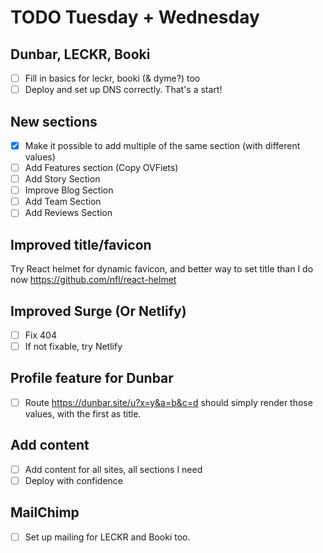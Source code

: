 # TODO Tuesday + Wednesday

## Dunbar, LECKR, Booki

- [ ] Fill in basics for leckr, booki (& dyme?) too
- [ ] Deploy and set up DNS correctly. That's a start!

## New sections

- [x] Make it possible to add multiple of the same section (with different values)
- [ ] Add Features section (Copy OVFiets)
- [ ] Add Story Section
- [ ] Improve Blog Section
- [ ] Add Team Section
- [ ] Add Reviews Section

## Improved title/favicon

Try React helmet for dynamic favicon, and better way to set title than I do now
https://github.com/nfl/react-helmet

## Improved Surge (Or Netlify)

- [ ] Fix 404
- [ ] If not fixable, try Netlify

## Profile feature for Dunbar

- [ ] Route https://dunbar.site/u?x=y&a=b&c=d should simply render those values, with the first as title.

## Add content

- [ ] Add content for all sites, all sections I need
- [ ] Deploy with confidence

## MailChimp

- [ ] Set up mailing for LECKR and Booki too.